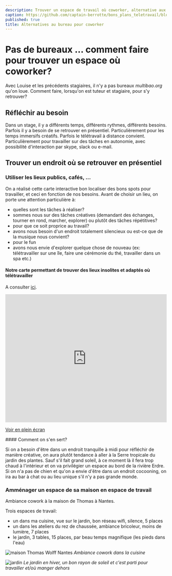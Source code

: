 ```yaml
---
description: Trouver un espace de travail où coworker, alternative aux bureaux
caption: https://github.com/captain-berrotte/bons_plans_teletravail/blob/master/media/teletravail_cowork.jpg?raw=true
published: true
title: Alternatives au bureau pour coworker
---
```


# Pas de bureaux ... comment faire pour trouver un espace où coworker? 

Avec Louise et les précédents stagiaires, il n'y a pas bureaux *multibao.org* qu'on loue.
Comment faire, lorsqu'on est tuteur et stagiaire, pour s'y retrouver?

## Réfléchir au besoin

Dans un stage, il y a différents temps, différents rythmes, différents besoins. 
Parfois il y a besoin de se retrouver en présentiel. Particulièrement pour les temps immersifs créatifs. 
Parfois le télétravail à distance convient. Particulièrement pour travailler sur des tâches en autonomie, avec possibilité d'interaction par skype, slack ou e-mail.

## Trouver un endroit où se retrouver en présentiel 

### Utiliser les lieux publics, cafés, ...

On a réalisé cette carte interactive bon localiser des bons spots pour travailler, et ceci en fonction de nos besoins. 
Avant de choisir un lieu, on porte une attention particulière à: 
* quelles sont les tâches à réaliser? 
 * sommes nous sur des tâches créatives (demandant des échanges, tourner en rond, marcher, explorer) ou plutôt des tâches répétitives? 
* pour que ce soit proprice au travail?
 * avons nous besoin d'un endroit totalement silencieux ou est-ce que de la musique nous convient?
* pour le fun
 * avons nous envie d'explorer quelque chose de nouveau (ex: télétravailler sur une île, faire une cérémonie du thé, travailler dans un spa etc.)
 
#### Notre carte permettant de trouver des lieux insolites et adaptés où télétravailler

A consulter [ici](http://umap.openstreetmap.fr/fr/map/nomad-co-working-nantes_50830#15/47.2157/-1.5563).

<iframe width="100%" height="400px" frameBorder="0" src="http://umap.openstreetmap.fr/fr/map/nomad-co-working-nantes_50830?scaleControl=false&miniMap=false&scrollWheelZoom=false&zoomControl=true&allowEdit=false&moreControl=true&datalayersControl=true&onLoadPanel=undefined&captionBar=false"></iframe><p><a href="http://umap.openstreetmap.fr/fr/map/nomad-co-working-nantes_50830">Voir en plein écran</a></p>

#### Comment on s'en sert? 

Si on a besoin d'être dans un endroit tranquille à midi pour réfléchir de manière créative, on aura plutôt tendance à aller à la Serre tropicale du jardin des plantes. Sauf s'il fait grand soleil, à ce moment là il fera trop chaud à l'intérieur et on va privilégier un espace au bord de la rivière Erdre. 
Si on n'a pas de chien et qu'on a envie d'être dans un endroit cocooning, on ira au bar à chat ou au lieu unique s'il n'y a pas grande monde. 

### Amménager un espace de sa maison en espace de travail

Ambiance cowork à la maison de Thomas à Nantes.

Trois espaces de travail:
* un dans ma cuisine, vue sur le jardin, bon réseau wifi, silence, 5 places
* un dans les ateliers du rez de chaussée, ambiance bricoleur, moins de lumière, 7 places
* le jardin, 3 tables, 15 places, par beau temps magnifique (les pieds dans l'eau)

![maison Thomas Wolff Nantes](https://cdn-images-1.medium.com/max/800/1*QDwZslVVkvbi_BX_ANzTNQ.jpeg)
*Ambiance cowork dans la cuisine*

![jardin](https://cdn-images-1.medium.com/max/800/1*ZTySGzsjlKrhjFYrXKqwYQ.jpeg)
*Le jardin en hiver, un bon rayon de soleil et c'est parti pour travailler et/où manger dehors*
